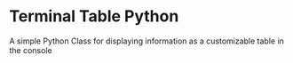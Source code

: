 # Terminal Table Python
A simple Python Class for displaying information as a customizable table in the console
